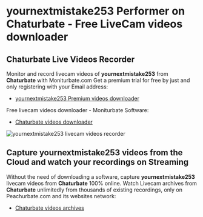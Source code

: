 # yournextmistake253 Performer on Chaturbate - Free LiveCam videos downloader

## Chaturbate Live Videos Recorder

Monitor and record livecam videos of **yournextmistake253** from **Chaturbate** with Moniturbate.com
Get a premium trial for free by just and only registering with your Email address:
* [yournextmistake253 Premium videos downloader](https://moniturbate.com/request-demo-licence-key.html)

Free livecam videos downloader - Moniturbate Software:
* [Chaturbate videos downloader](https://moniturbate.com/moniturbate-download-software.html)

![yournextmistake253 livecam videos recorder](https://peachurnet.com/templates/moniturbate-software.png)


## Capture yournextmistake253 videos from the Cloud and watch your recordings on Streaming

Without the need of downloading a software, capture **yournextmistake253** livecam videos from **Chaturbate** 100% online.
Watch Livecam archives from **Chaturbate** unlimitedly from thousands of existing recordings, only on Peachurbate.com and its websites network:
* [Chaturbate videos archives](https://peachurnet.com/)